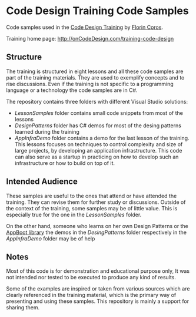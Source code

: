 Code Design Training Code Samples
==============================

Code samples used in the [Code Design Training](http://onCodeDesign.com/training-code-design) by [Florin Coros](http://oncodedesign.com).

Training home page: http://onCodeDesign.com/training-code-design

Structure
-----------
The training is structured in eight lessons and all these code samples are part of the training materials. They are used to exemplify concepts and to rise discussions.
Even if the training is not specific to a programming language or a technology the code samples are in C#.

The repository contains three folders with different Visual Studio solutions:
 - *LessonSamples* folder contains small code snippets from most of the lessons
 - *DesignPatterns* folder has C# demos for most of the desing patterns learned during the training
 - *AppInfraDemo* folder contains a demo for the last lesson of the training. This lessons focuses on techniques to control complexity and size of large projects, by developing an application infrastructure. This code can also serve as a startup in practicing on how to develop such an infrastructure or how to build on top of it.

Intended Audience
----------------------
These samples are useful to the ones that attend or have attended the training. They can revise them for further study or discussions. Outside of the context of the training, some samples may be of little value. This is especially true for the one in the *LessonSamples* folder.

On the other hand, someone  who learns on her own Design Patterns or the [AppBoot library](https://github.com/iQuarc/AppBoot) the demos in the *DesingPatterns* folder respectively in the *AppInfraDemo* folder may be of help

Notes
------
Most of this code is for demonstration and educational purpose only, It was not intended nor tested to be executed to produce any kind of results.

Some of the examples are inspired or taken from various sources which are clearly referenced in the training material, which is the primary way of presenting and using these samples. This repository is mainly a support for sharing them.
